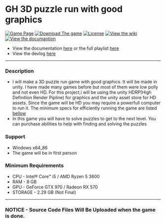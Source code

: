 # GH 3D puzzle run with good graphics
[![Game Page](https://badgen.net/badge/Go%20To%20The/HOME%20PAGE/orange)](https://rcaudillo.itch.io/gh-project-3d-puzzle-run)
[![Download The game](https://badgen.net/badge/Download/Direct%20Download/?color=blue&icon=windows&label)](https://rcaudillo.itch.io/gh-project-3d-puzzle-run/download/q2PJ_b_uFuHjj1DFHP9_xbZQPPaGwHj2apeXechY)
[![License](https://badgen.net/badge/license/MIT/cyan)](https://github.com/rcaudillo/GH-3d-platformer/blob/main/LICENSE)
[![View the wiki](https://badgen.net/badge/View%20The/WIKI/orange)](https://github.com/rcaudillo/GH-3d-puzzle/wiki)
[![View the documantion](https://badgen.net/badge/View%20The/DOCUMENTATION/orange)](https://github.com/rcaudillo/GH-3d-platformer/projects/1)
* View the documentation [here](https://github.com/rcaudillo/GH-3d-platformer/projects/1) or the full playlist [here]()
* View the devlog [here](https://rcaudillo.itch.io/gh-project-3d-puzzle-run/devlog)
***
### Description
* I will make a 3D puzzle run game with good graphics. It will be made in unity. I have made many games before but most of them were low polly and not even HD. For this project,i will be using the unity HDRP(High Definition Render Pipline) for graphics and the unity asset store for HD assets. Since the game will be HD you may require a powerfull computer to run it. The minimum specs for efficiently running the game are listed [bellow](https://github.com/rcaudillo/GH-3d-obstacle-run/blob/main/README.md#minimum-requirements)
* In this game you will have to solve puzzles to get to the next level. You can purchase abilities to help with finding and solving the puzzles
### Support
* Windows x64_86
* The game will be in first person
### Minimum Requirements
* CPU - Intel® Core™ i5 / AMD Ryzen 5 3600
* RAM - 8 GB
* GPU - GeForce GTX 970 / Radeon RX 570
* STORAGE - 2.29 GB (Not Final)
***
### NOTICE - Source Code Files Will Be Uploaded when the game is done.
